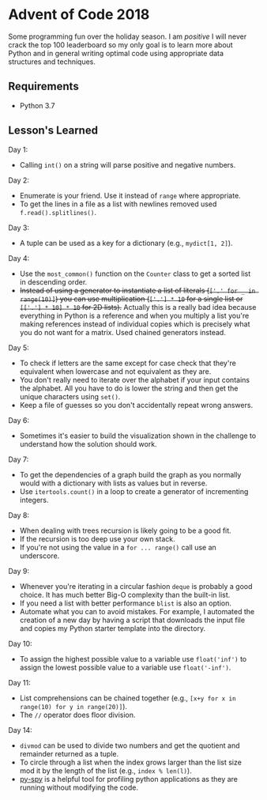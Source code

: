 # Advent of Code 2018
Some programming fun over the holiday season. I am *positive* I will never crack the top 100 leaderboard so my only
goal is to learn more about Python and in general writing optimal code using appropriate data structures
and techniques.

## Requirements
* Python 3.7

## Lesson's Learned
Day 1:
* Calling `int()` on a string will parse positive and negative numbers.

Day 2:
* Enumerate is your friend. Use it instead of `range` where appropriate.
* To get the lines in a file as a list with newlines removed used `f.read().splitlines()`.

Day 3:
* A tuple can be used as a key for a dictionary (e.g., `mydict[1, 2]`).

Day 4:
* Use the `most_common()` function on the `Counter` class to get a sorted list in descending order.
* ~~Instead of using a generator to instantiate a list of literals (`['.' for _ in range(10)]`) you can use multiplication (`['.'] * 10` for a single list or `[['.'] * 10] * 10` for 2D lists).~~ Actually this is a really bad idea because everything in Python is a reference and when you multiply a list you're making references instead of individual copies which is precisely what you do not want for a matrix. Used chained generators instead.

Day 5:
* To check if letters are the same except for case check that they're equivalent when lowercase and not equivalent as they are.
* You don't really need to iterate over the alphabet if your input contains the alphabet. All you have to do is lower the string and then get the unique characters using `set()`.
* Keep a file of guesses so you don't accidentally repeat wrong answers.

Day 6:
* Sometimes it's easier to build the visualization shown in the challenge to understand how the solution should work.

Day 7:
* To get the dependencies of a graph build the graph as you normally would with a dictionary with lists as values but in reverse.
* Use `itertools.count()` in a loop to create a generator of incrementing integers.

Day 8:
* When dealing with trees recursion is likely going to be a good fit.
* If the recursion is too deep use your own stack.
* If you're not using the value in a `for ... range()` call use an underscore.

Day 9:
* Whenever you're iterating in a circular fashion `deque` is probably a good choice. It has much better Big-O complexity than the built-in list.
* If you need a list with better performance `blist` is also an option.
* Automate what you can to avoid mistakes. For example, I automated the creation of a new day by having a script that downloads the
input file and copies my Python starter template into the directory.

Day 10:
* To assign the highest possible value to a variable use `float('inf')` to assign the lowest possible value to a variable use `float('-inf')`.

Day 11:
* List comprehensions can be chained together (e.g., `[x+y for x in range(10) for y in range(20)]`).
* The `//` operator does floor division.

Day 14:
* `divmod` can be used to divide two numbers and get the quotient and remainder returned as a tuple.
* To circle through a list when the index grows larger than the list size mod it by the length of the list (e.g., `index % len(l)`).
* [py-spy](https://github.com/benfred/py-spy) is a helpful tool for profiling python applications as they are running without modifying the code.
